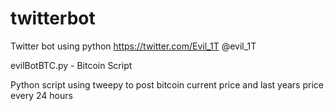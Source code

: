 # twitterbot
Twitter bot using python https://twitter.com/Evil_1T @evil_1T

evilBotBTC.py - Bitcoin Script

Python script using tweepy to post bitcoin current price and last years price every 24 hours
